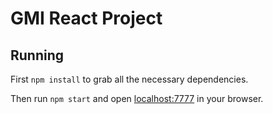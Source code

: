 # GMI React Project 

## Running

First `npm install` to grab all the necessary dependencies. 

Then run `npm start` and open <localhost:7777> in your browser.
